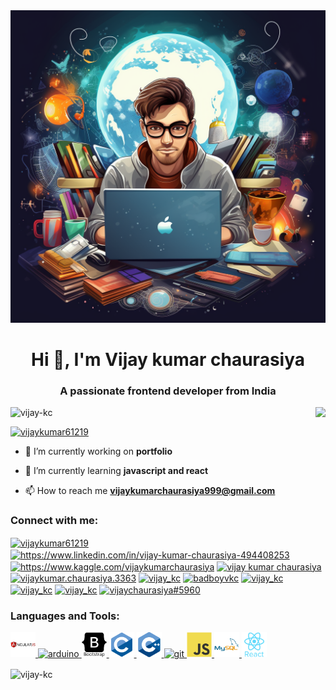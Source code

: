 <div align="center" > <img  src="beemarrie_developer_marketing_computer_strategy_deda1786-e5df-4461-957a-01d758880ac0.png" height="500" width="100%" > </div>
<h1 align="center" bgcolor="green">Hi 👋, I'm Vijay kumar chaurasiya</h1>
<h3 align="center">A passionate frontend developer from India</h3>
<img  float="right"align="right" src="https://images.unsplash.com/photo-1552308995-2baac1ad5490?ixlib=rb-4.0.3&ixid=M3wxMjA3fDB8MHxzZWFyY2h8NDB8fHByb2dyYW1taW5nfGVufDB8fDB8fHww&auto=format&fit=crop&w=500&q=60">

<p align="left"> <img src="https://komarev.com/ghpvc/?username=vijay-kc&label=Profile%20views&color=0e75b6&style=flat" alt="vijay-kc" /> </p>

<p align="left"> <a href="https://twitter.com/vijaykumar61219" target="blank"><img src="https://img.shields.io/twitter/follow/vijaykumar61219?logo=twitter&style=for-the-badge" alt="vijaykumar61219" /></a> </p>

- 🔭 I’m currently working on **portfolio**

- 🌱 I’m currently learning **javascript and react**

- 📫 How to reach me **vijaykumarchaurasiya999@gmail.com**

<h3 align="left">Connect with me:</h3>
<p align="left">
<a href="https://twitter.com/vijaykumar61219" target="blank"><img align="center" src="https://raw.githubusercontent.com/rahuldkjain/github-profile-readme-generator/master/src/images/icons/Social/twitter.svg" alt="vijaykumar61219" height="30" width="40" /></a>
<a href="https://linkedin.com/in/https://www.linkedin.com/in/vijay-kumar-chaurasiya-494408253" target="blank"><img align="center" src="https://raw.githubusercontent.com/rahuldkjain/github-profile-readme-generator/master/src/images/icons/Social/linked-in-alt.svg" alt="https://www.linkedin.com/in/vijay-kumar-chaurasiya-494408253" height="30" width="40" /></a>
<a href="https://kaggle.com/https://www.kaggle.com/vijaykumarchaurasiya" target="blank"><img align="center" src="https://raw.githubusercontent.com/rahuldkjain/github-profile-readme-generator/master/src/images/icons/Social/kaggle.svg" alt="https://www.kaggle.com/vijaykumarchaurasiya" height="30" width="40" /></a>
<a href="https://fb.com/vijay kumar chaurasiya" target="blank"><img align="center" src="https://raw.githubusercontent.com/rahuldkjain/github-profile-readme-generator/master/src/images/icons/Social/facebook.svg" alt="vijay kumar chaurasiya" height="30" width="40" /></a>
<a href="https://instagram.com/vijaykumar.chaurasiya.3363" target="blank"><img align="center" src="https://raw.githubusercontent.com/rahuldkjain/github-profile-readme-generator/master/src/images/icons/Social/instagram.svg" alt="vijaykumar.chaurasiya.3363" height="30" width="40" /></a>
<a href="https://www.codechef.com/users/vijay_kc" target="blank"><img align="center" src="https://cdn.jsdelivr.net/npm/simple-icons@3.1.0/icons/codechef.svg" alt="vijay_kc" height="30" width="40" /></a>
<a href="https://www.hackerrank.com/badboyvkc" target="blank"><img align="center" src="https://raw.githubusercontent.com/rahuldkjain/github-profile-readme-generator/master/src/images/icons/Social/hackerrank.svg" alt="badboyvkc" height="30" width="40" /></a>
<a href="https://codeforces.com/profile/vijay_kc" target="blank"><img align="center" src="https://raw.githubusercontent.com/rahuldkjain/github-profile-readme-generator/master/src/images/icons/Social/codeforces.svg" alt="vijay_kc" height="30" width="40" /></a>
<a href="https://www.leetcode.com/vijay_kc" target="blank"><img align="center" src="https://raw.githubusercontent.com/rahuldkjain/github-profile-readme-generator/master/src/images/icons/Social/leet-code.svg" alt="vijay_kc" height="30" width="40" /></a>
<a href="https://auth.geeksforgeeks.org/user/vijay_kc" target="blank"><img align="center" src="https://raw.githubusercontent.com/rahuldkjain/github-profile-readme-generator/master/src/images/icons/Social/geeks-for-geeks.svg" alt="vijay_kc" height="30" width="40" /></a>
<a href="https://discord.gg/vijaychaurasiya#5960" target="blank"><img align="center" src="https://raw.githubusercontent.com/rahuldkjain/github-profile-readme-generator/master/src/images/icons/Social/discord.svg" alt="vijaychaurasiya#5960" height="30" width="40" /></a>
</p>

<h3 align="left">Languages and Tools:</h3>
<p align="left"> <a href="https://angular.io" target="_blank" rel="noreferrer"> <img src="https://raw.githubusercontent.com/devicons/devicon/master/icons/angularjs/angularjs-original-wordmark.svg" alt="angularjs" width="40" height="40"/> </a> <a href="https://www.arduino.cc/" target="_blank" rel="noreferrer"> <img src="https://cdn.worldvectorlogo.com/logos/arduino-1.svg" alt="arduino" width="40" height="40"/> </a> <a href="https://getbootstrap.com" target="_blank" rel="noreferrer"> <img src="https://raw.githubusercontent.com/devicons/devicon/master/icons/bootstrap/bootstrap-plain-wordmark.svg" alt="bootstrap" width="40" height="40"/> </a> <a href="https://www.cprogramming.com/" target="_blank" rel="noreferrer"> <img src="https://raw.githubusercontent.com/devicons/devicon/master/icons/c/c-original.svg" alt="c" width="40" height="40"/> </a> <a href="https://www.w3schools.com/cpp/" target="_blank" rel="noreferrer"> <img src="https://raw.githubusercontent.com/devicons/devicon/master/icons/cplusplus/cplusplus-original.svg" alt="cplusplus" width="40" height="40"/> </a> <a href="https://git-scm.com/" target="_blank" rel="noreferrer"> <img src="https://www.vectorlogo.zone/logos/git-scm/git-scm-icon.svg" alt="git" width="40" height="40"/> </a> <a href="https://developer.mozilla.org/en-US/docs/Web/JavaScript" target="_blank" rel="noreferrer"> <img src="https://raw.githubusercontent.com/devicons/devicon/master/icons/javascript/javascript-original.svg" alt="javascript" width="40" height="40"/> </a> <a href="https://www.mysql.com/" target="_blank" rel="noreferrer"> <img src="https://raw.githubusercontent.com/devicons/devicon/master/icons/mysql/mysql-original-wordmark.svg" alt="mysql" width="40" height="40"/> </a> <a href="https://reactjs.org/" target="_blank" rel="noreferrer"> <img src="https://raw.githubusercontent.com/devicons/devicon/master/icons/react/react-original-wordmark.svg" alt="react" width="40" height="40"/> </a> </p>


<!--<p>&nbsp;<img align="left" src="https://github-readme-stats.vercel.app/api?username=vijay-kc&show_icons=true&locale=en" alt="vijay-kc" /></p>-->

<p><img align="center" src="https://github-readme-streak-stats.herokuapp.com/?user=vijay-kc&" alt="vijay-kc" /></p>
<!--<p><img align="left" src="https://github-readme-stats.vercel.app/api/top-langs?username=vijay-kc&show_icons=true&locale=en&layout=compact" alt="vijay-kc" /></p>-->

<!--
**vijay-kc/vijay-kc** is a ✨ _special_ ✨ repository because its `README.md` (this file) appears on your GitHub profile.

Here are some ideas to get you started:

- 🔭 I’m currently working on ...
- 🌱 I’m currently learning ...
- 👯 I’m looking to collaborate on ...
- 🤔 I’m looking for help with ...
- 💬 Ask me about ...
- 📫 How to reach me: ...
- 😄 Pronouns: ...
- ⚡ Fun fact: ...
-->

